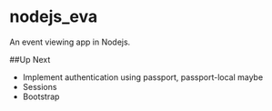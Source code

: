 # nodejs_eva
An event viewing app in Nodejs.

##Up Next
* Implement authentication using passport, passport-local maybe
* Sessions
* Bootstrap
